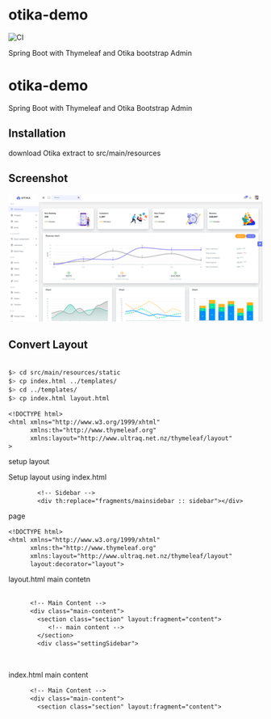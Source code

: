 # otika-demo

![CI](https://github.com/agusramdan/demo-otika-bootstrap-admin/actions/workflows/main.yml/badge.svg)


Spring Boot with Thymeleaf and Otika bootstrap Admin 

# otika-demo

Spring Boot with Thymeleaf and Otika Bootstrap  Admin 

## Installation

download Otika extract to src/main/resources


## Screenshot

![Dashboard](docs/dashboard.png)


## Convert Layout


~~~sh

$> cd src/main/resources/static
$> cp index.html ../templates/
$> cd ../templates/ 
$> cp index.html layout.html

~~~



~~~
<!DOCTYPE html>
<html xmlns="http://www.w3.org/1999/xhtml"
      xmlns:th="http://www.thymeleaf.org"
      xmlns:layout="http://www.ultraq.net.nz/thymeleaf/layout"
>

~~~

setup layout

Setup layout using index.html
~~~
        <!-- Sidebar -->
        <div th:replace="fragments/mainsidebar :: sidebar"></div>

~~~

page
~~~
<!DOCTYPE html>
<html xmlns="http://www.w3.org/1999/xhtml"
      xmlns:th="http://www.thymeleaf.org"
      xmlns:layout="http://www.ultraq.net.nz/thymeleaf/layout"
      layout:decorator="layout">

~~~

layout.html main contetn

~~~

      <!-- Main Content -->
      <div class="main-content">
        <section class="section" layout:fragment="content">
           <!-- main content -->
        </section>
        <div class="settingSidebar">
        
        
~~~

index.html main content
~~~
      <!-- Main Content -->
      <div class="main-content">
        <section class="section" layout:fragment="content">

~~~